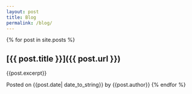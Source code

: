 ```yaml
---
layout: post
title: Blog
permalink: /blog/
---
```


{% for post in site.posts %}

## [{{ post.title }}]({{ post.url }})

{{post.excerpt}}

Posted on {{post.date| date_to_string}} by {{post.author}}
{% endfor %}
